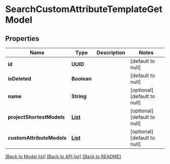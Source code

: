 # SearchCustomAttributeTemplateGetModel
## Properties

| Name | Type | Description | Notes |
|------------ | ------------- | ------------- | -------------|
| **id** | **UUID** |  | [default to null] |
| **isDeleted** | **Boolean** |  | [default to null] |
| **name** | **String** |  | [optional] [default to null] |
| **projectShortestModels** | [**List**](ProjectShortestModel.md) |  | [optional] [default to null] |
| **customAttributeModels** | [**List**](CustomAttributeModel.md) |  | [optional] [default to null] |

[[Back to Model list]](../README.md#documentation-for-models) [[Back to API list]](../README.md#documentation-for-api-endpoints) [[Back to README]](../README.md)

